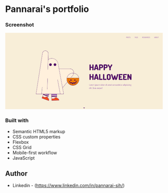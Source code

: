 # Pannarai's portfolio

### Screenshot

![](/Screenshot.png)

### Built with

- Semantic HTML5 markup
- CSS custom properties
- Flexbox
- CSS Grid
- Mobile-first workflow
- JavaScript

## Author

- Linkedin - (https://www.linkedin.com/in/pannarai-sih/)
